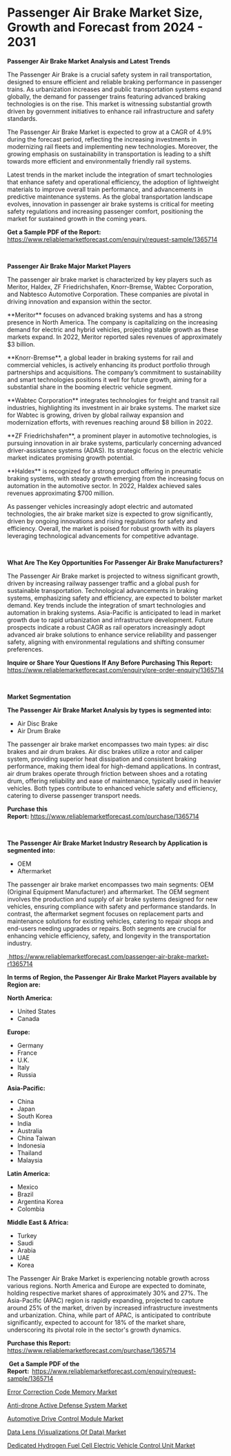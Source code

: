 <p><h1>Passenger Air Brake Market Size, Growth and Forecast from 2024 - 2031</h1></p><p><strong>Passenger Air Brake Market Analysis and Latest Trends</strong></p>
<p><p>The Passenger Air Brake is a crucial safety system in rail transportation, designed to ensure efficient and reliable braking performance in passenger trains. As urbanization increases and public transportation systems expand globally, the demand for passenger trains featuring advanced braking technologies is on the rise. This market is witnessing substantial growth driven by government initiatives to enhance rail infrastructure and safety standards. </p><p>The Passenger Air Brake Market is expected to grow at a CAGR of 4.9% during the forecast period, reflecting the increasing investments in modernizing rail fleets and implementing new technologies. Moreover, the growing emphasis on sustainability in transportation is leading to a shift towards more efficient and environmentally friendly rail systems. </p><p>Latest trends in the market include the integration of smart technologies that enhance safety and operational efficiency, the adoption of lightweight materials to improve overall train performance, and advancements in predictive maintenance systems. As the global transportation landscape evolves, innovation in passenger air brake systems is critical for meeting safety regulations and increasing passenger comfort, positioning the market for sustained growth in the coming years.</p></p>
<p><strong>Get a Sample PDF of the Report:&nbsp;</strong> <a href="https://www.reliablemarketforecast.com/enquiry/request-sample/1365714?utm_campaign=1110&utm_medium=2&utm_source=Github&utm_content=ia&utm_term=11102024&utm_id=passenger-air-brake">https://www.reliablemarketforecast.com/enquiry/request-sample/1365714</a></p>
<p>&nbsp;</p>
<p><strong>Passenger Air Brake Major Market Players</strong></p>
<p><p>The passenger air brake market is characterized by key players such as Meritor, Haldex, ZF Friedrichshafen, Knorr-Bremse, Wabtec Corporation, and Nabtesco Automotive Corporation. These companies are pivotal in driving innovation and expansion within the sector.</p><p>**Meritor** focuses on advanced braking systems and has a strong presence in North America. The company is capitalizing on the increasing demand for electric and hybrid vehicles, projecting stable growth as these markets expand. In 2022, Meritor reported sales revenues of approximately $3 billion.</p><p>**Knorr-Bremse**, a global leader in braking systems for rail and commercial vehicles, is actively enhancing its product portfolio through partnerships and acquisitions. The company’s commitment to sustainability and smart technologies positions it well for future growth, aiming for a substantial share in the booming electric vehicle segment.</p><p>**Wabtec Corporation** integrates technologies for freight and transit rail industries, highlighting its investment in air brake systems. The market size for Wabtec is growing, driven by global railway expansion and modernization efforts, with revenues reaching around $8 billion in 2022.</p><p>**ZF Friedrichshafen**, a prominent player in automotive technologies, is pursuing innovation in air brake systems, particularly concerning advanced driver-assistance systems (ADAS). Its strategic focus on the electric vehicle market indicates promising growth potential.</p><p>**Haldex** is recognized for a strong product offering in pneumatic braking systems, with steady growth emerging from the increasing focus on automation in the automotive sector. In 2022, Haldex achieved sales revenues approximating $700 million.</p><p>As passenger vehicles increasingly adopt electric and automated technologies, the air brake market size is expected to grow significantly, driven by ongoing innovations and rising regulations for safety and efficiency. Overall, the market is poised for robust growth with its players leveraging technological advancements for competitive advantage.</p></p>
<p>&nbsp;</p>
<p><strong>What Are The Key Opportunities For Passenger Air Brake Manufacturers?</strong></p>
<p><p>The Passenger Air Brake market is projected to witness significant growth, driven by increasing railway passenger traffic and a global push for sustainable transportation. Technological advancements in braking systems, emphasizing safety and efficiency, are expected to bolster market demand. Key trends include the integration of smart technologies and automation in braking systems. Asia-Pacific is anticipated to lead in market growth due to rapid urbanization and infrastructure development. Future prospects indicate a robust CAGR as rail operators increasingly adopt advanced air brake solutions to enhance service reliability and passenger safety, aligning with environmental regulations and shifting consumer preferences.</p></p>
<p><strong>Inquire or Share Your Questions If Any Before Purchasing This Report:</strong> <a href="https://www.reliablemarketforecast.com/enquiry/pre-order-enquiry/1365714?utm_campaign=1110&utm_medium=2&utm_source=Github&utm_content=ia&utm_term=11102024&utm_id=passenger-air-brake">https://www.reliablemarketforecast.com/enquiry/pre-order-enquiry/1365714</a></p>
<p>&nbsp;</p>
<p><strong>Market Segmentation</strong></p>
<p><strong>The Passenger Air Brake Market Analysis by types is segmented into:</strong></p>
<p><ul><li>Air Disc Brake</li><li>Air Drum Brake</li></ul></p>
<p><p>The passenger air brake market encompasses two main types: air disc brakes and air drum brakes. Air disc brakes utilize a rotor and caliper system, providing superior heat dissipation and consistent braking performance, making them ideal for high-demand applications. In contrast, air drum brakes operate through friction between shoes and a rotating drum, offering reliability and ease of maintenance, typically used in heavier vehicles. Both types contribute to enhanced vehicle safety and efficiency, catering to diverse passenger transport needs.</p></p>
<p><strong>Purchase this Report:&nbsp;</strong><a href="https://www.reliablemarketforecast.com/purchase/1365714?utm_campaign=1110&utm_medium=2&utm_source=Github&utm_content=ia&utm_term=11102024&utm_id=passenger-air-brake">https://www.reliablemarketforecast.com/purchase/1365714</a></p>
<p>&nbsp;</p>
<p><strong>The Passenger Air Brake Market Industry Research by Application is segmented into:</strong></p>
<p><ul><li>OEM</li><li>Aftermarket</li></ul></p>
<p><p>The passenger air brake market encompasses two main segments: OEM (Original Equipment Manufacturer) and aftermarket. The OEM segment involves the production and supply of air brake systems designed for new vehicles, ensuring compliance with safety and performance standards. In contrast, the aftermarket segment focuses on replacement parts and maintenance solutions for existing vehicles, catering to repair shops and end-users needing upgrades or repairs. Both segments are crucial for enhancing vehicle efficiency, safety, and longevity in the transportation industry.</p></p>
<p><a href="https://www.reliablemarketforecast.com/passenger-air-brake-market-r1365714?utm_campaign=1110&utm_medium=2&utm_source=Github&utm_content=ia&utm_term=11102024&utm_id=passenger-air-brake">&nbsp;https://www.reliablemarketforecast.com/passenger-air-brake-market-r1365714</a></p>
<p><strong>In terms of Region, the Passenger Air Brake Market Players available by Region are:</strong></p>
<p>
    <p> <strong> North America: </strong>
        <ul>
            <li>United States</li>
            <li>Canada</li>
        </ul>
        </p> 
    <p> <strong> Europe: </strong>
        <ul>
            <li>Germany</li>
            <li>France</li>
            <li>U.K.</li>
            <li>Italy</li>
            <li>Russia</li>
        </ul>
        </p> 
    <p> <strong> Asia-Pacific: </strong>
        <ul>
            <li>China</li>
            <li>Japan</li>
            <li>South Korea</li>
            <li>India</li>
            <li>Australia</li>
            <li>China Taiwan</li>
            <li>Indonesia</li>
            <li>Thailand</li>
            <li>Malaysia</li>
        </ul>
        </p> 
    <p> <strong> Latin America: </strong>
        <ul>
            <li>Mexico</li>
            <li>Brazil</li>
            <li>Argentina Korea</li>
            <li>Colombia</li>
        </ul>
        </p> 
    <p> <strong> Middle East & Africa: </strong>
        <ul>
            <li>Turkey</li>
            <li>Saudi</li>
            <li>Arabia</li>
            <li>UAE</li>
            <li>Korea</li>
        </ul>
    </p>
    </p>
<p><p>The Passenger Air Brake Market is experiencing notable growth across various regions. North America and Europe are expected to dominate, holding respective market shares of approximately 30% and 27%. The Asia-Pacific (APAC) region is rapidly expanding, projected to capture around 25% of the market, driven by increased infrastructure investments and urbanization. China, while part of APAC, is anticipated to contribute significantly, expected to account for 18% of the market share, underscoring its pivotal role in the sector's growth dynamics.</p></p>
<p><strong>Purchase this Report: </strong><a href="https://www.reliablemarketforecast.com/purchase/1365714?utm_campaign=1110&utm_medium=2&utm_source=Github&utm_content=ia&utm_term=11102024&utm_id=passenger-air-brake">https://www.reliablemarketforecast.com/purchase/1365714</a></p>
<p>&nbsp;<strong>Get a Sample PDF of the Report:&nbsp;&nbsp;</strong><a href="https://www.reliablemarketforecast.com/enquiry/request-sample/1365714?utm_campaign=1110&utm_medium=2&utm_source=Github&utm_content=ia&utm_term=11102024&utm_id=passenger-air-brake">https://www.reliablemarketforecast.com/enquiry/request-sample/1365714</a></p>
<p><strong></strong></p>
<p><p><a href="https://issuu.com/reportprime-2/docs/error-correction-code-memory-market_6fca6c6a6700b2?utm_campaign=1110&utm_medium=2&utm_source=Github&utm_content=ia&utm_term=11102024&utm_id=passenger-air-brake">Error Correction Code Memory Market</a></p><p><a href="https://issuu.com/reportprime-2/docs/anti-drone-active-defense-system-ma_21ed0f8747eb60?utm_campaign=1110&utm_medium=2&utm_source=Github&utm_content=ia&utm_term=11102024&utm_id=passenger-air-brake">Anti-drone Active Defense System Market</a></p><p><a href="https://www.linkedin.com/pulse/automotive-drive-control-module-market-forecasts-trends-impact-r576e?utm_campaign=1110&utm_medium=2&utm_source=Github&utm_content=ia&utm_term=11102024&utm_id=passenger-air-brake">Automotive Drive Control Module Market</a></p><p><a href="https://www.linkedin.com/pulse/data-lens-visualizations-market-revolution-size-share-emerging-swgpf?utm_campaign=1110&utm_medium=2&utm_source=Github&utm_content=ia&utm_term=11102024&utm_id=passenger-air-brake">Data Lens (Visualizations Of Data) Market</a></p><p><a href="https://www.linkedin.com/pulse/dedicated-hydrogen-fuel-cell-electric-vehicle-control-ae2pe?utm_campaign=1110&utm_medium=2&utm_source=Github&utm_content=ia&utm_term=11102024&utm_id=passenger-air-brake">Dedicated Hydrogen Fuel Cell Electric Vehicle Control Unit Market</a></p></p>